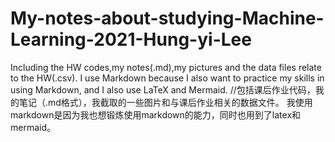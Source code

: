 # My-notes-about-studying-Machine-Learning-2021-Hung-yi-Lee
Including the HW codes,my notes(.md),my pictures and the data files relate to the HW(.csv).
I use Markdown because I also want to practice my skills in using Markdown, and I also use LaTeX and Mermaid.
//包括课后作业代码，我的笔记（.md格式），我截取的一些图片和与课后作业相关的数据文件。
我使用markdown是因为我也想锻炼使用markdown的能力，同时也用到了latex和mermaid。
